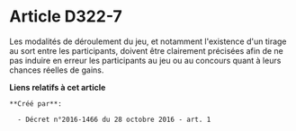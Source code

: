 # Article D322-7

Les  modalités de déroulement du jeu, et notamment l'existence d'un tirage  au sort entre les participants, doivent être
clairement précisées afin  de ne pas induire en erreur les participants au jeu ou au concours quant  à leurs chances réelles
de gains.

**Liens relatifs à cet article**

	**Créé par**:

	  - Décret n°2016-1466 du 28 octobre 2016 - art. 1
